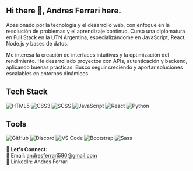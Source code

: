 ## Hi there 👋, Andres Ferrari here.
Apasionado por la tecnología y el desarrollo web, con enfoque en la resolución de problemas y el aprendizaje continuo. Curso una diplomatura en Full Stack en la UTN Argentina, especializándome en JavaScript, React, Node.js y bases de datos.

Me interesa la creación de interfaces intuitivas y la optimización del rendimiento. He desarrollado proyectos con APIs, autenticación y backend, aplicando buenas prácticas. Busco seguir creciendo y aportar soluciones escalables en entornos dinámicos.

## Tech Stack  
![HTML5](https://img.shields.io/badge/HTML5-%23E34F26.svg?style=flat-square&logo=html5&logoColor=white)
![CSS3](https://img.shields.io/badge/CSS3-%231572B6.svg?style=flat-square&logo=css3&logoColor=white)
![SCSS](https://img.shields.io/badge/SCSS-%23CC6699.svg?style=flat-square&logo=sass&logoColor=white)
![JavaScript](https://img.shields.io/badge/JavaScript-%23F7DF1E.svg?style=flat-square&logo=javascript&logoColor=black)
![React](https://img.shields.io/badge/React-%2361DAFB.svg?style=flat-square&logo=react&logoColor=black)
![Python](https://img.shields.io/badge/Python-%233776AB.svg?style=flat-square&logo=python&logoColor=white)


## Tools  
![GitHub](https://img.shields.io/badge/GitHub-%23121011.svg?style=flat-square&logo=github&logoColor=white)
![Discord](https://img.shields.io/badge/Discord-%237289DA.svg?style=flat-square&logo=discord&logoColor=white)
![VS Code](https://img.shields.io/badge/VS%20Code-%23007ACC.svg?style=flat-square&logo=visual-studio-code&logoColor=white)
![Bootstrap](https://img.shields.io/badge/Bootstrap-%23563D7C.svg?style=flat-square&logo=bootstrap&logoColor=white)
![Sass](https://img.shields.io/badge/Sass-%23CC6699.svg?style=flat-square&logo=sass&logoColor=white)

🤝 **Let's Connect:**  
📧 Email: andresferrari590@gmail.com  
💼 LinkedIn: Andres Ferrari 


